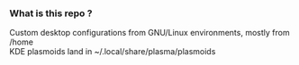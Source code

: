 ### What is this repo ?
Custom desktop configurations from GNU/Linux environments, mostly from /home  
KDE plasmoids land in ~/.local/share/plasma/plasmoids  
